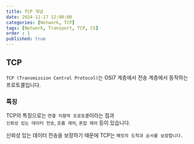 ```yaml
---
title: TCP 개념
date: 2024-11-17 12:00:00
categories: [Network, TCP]
tags: [Network, Transport, TCP, CS]
order : 1
published: true
---
```


## TCP

`TCP (Transmission Control Protocol)`는 OSI7 계층에서 전송 계층에서 동작하는 프로토콜입니다.

### 특징

TCP의  특징으로는 `연결 지향적 프로토콜`이라는 점과   
`신뢰성 있는 데이터 전송`, `흐름 제어`, `혼잡 제어` 등이 있습니다.

신뢰성 있는 데이터 전송을 보장하기 때문에 TCP는 `패킷의 도착과 순서를 보장합니다.`